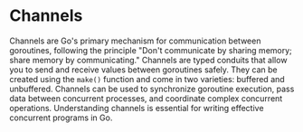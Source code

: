 # Channels

Channels are Go's primary mechanism for communication between goroutines, following the principle "Don't communicate by sharing memory; share memory by communicating." Channels are typed conduits that allow you to send and receive values between goroutines safely. They can be created using the `make()` function and come in two varieties: buffered and unbuffered. Channels can be used to synchronize goroutine execution, pass data between concurrent processes, and coordinate complex concurrent operations. Understanding channels is essential for writing effective concurrent programs in Go.